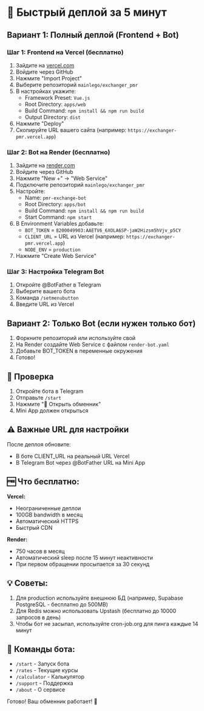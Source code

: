 # 🚀 Быстрый деплой за 5 минут

## Вариант 1: Полный деплой (Frontend + Bot)

### Шаг 1: Frontend на Vercel (бесплатно)
1. Зайдите на [vercel.com](https://vercel.com)
2. Войдите через GitHub
3. Нажмите "Import Project"
4. Выберите репозиторий `mainlego/exchanger_pmr`
5. В настройках укажите:
   - Framework Preset: `Vue.js`
   - Root Directory: `apps/web`
   - Build Command: `npm install && npm run build`
   - Output Directory: `dist`
6. Нажмите "Deploy"
7. Скопируйте URL вашего сайта (например: `https://exchanger-pmr.vercel.app`)

### Шаг 2: Bot на Render (бесплатно)
1. Зайдите на [render.com](https://render.com)
2. Войдите через GitHub
3. Нажмите "New +" → "Web Service"
4. Подключите репозиторий `mainlego/exchanger_pmr`
5. Настройте:
   - Name: `pmr-exchange-bot`
   - Root Directory: `apps/bot`
   - Build Command: `npm install && npm run build`
   - Start Command: `npm start`
6. В Environment Variables добавьте:
   - `BOT_TOKEN` = `8200049903:AAETV6_6XOLA6SP-jaW2Hizsm5hVjv_p5CY`
   - `CLIENT_URL` = URL из Vercel (например: `https://exchanger-pmr.vercel.app`)
   - `NODE_ENV` = `production`
7. Нажмите "Create Web Service"

### Шаг 3: Настройка Telegram Bot
1. Откройте @BotFather в Telegram
2. Выберите вашего бота
3. Команда `/setmenubutton`
4. Введите URL из Vercel

## Вариант 2: Только Bot (если нужен только бот)

1. Форкните репозиторий или используйте свой
2. На Render создайте Web Service с файлом `render-bot.yaml`
3. Добавьте BOT_TOKEN в переменные окружения
4. Готово!

## 🎯 Проверка

1. Откройте бота в Telegram
2. Отправьте `/start`
3. Нажмите "💱 Открыть обменник"
4. Mini App должен открыться

## ⚠️ Важные URL для настройки

После деплоя обновите:
- В боте CLIENT_URL на реальный URL Vercel
- В Telegram Bot через @BotFather URL на Mini App

## 🆓 Что бесплатно:

**Vercel:**
- Неограниченные деплои
- 100GB bandwidth в месяц
- Автоматический HTTPS
- Быстрый CDN

**Render:**
- 750 часов в месяц
- Автоматический sleep после 15 минут неактивности
- При первом обращении просыпается за 30 секунд

## 💡 Советы:

1. Для production используйте внешнюю БД (например, Supabase PostgreSQL - бесплатно до 500MB)
2. Для Redis можно использовать Upstash (бесплатно до 10000 запросов в день)
3. Чтобы бот не засыпал, используйте cron-job.org для пинга каждые 14 минут

## 📝 Команды бота:
- `/start` - Запуск бота
- `/rates` - Текущие курсы
- `/calculator` - Калькулятор
- `/support` - Поддержка
- `/about` - О сервисе

Готово! Ваш обменник работает! 🎉
